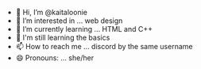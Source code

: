 - 👋 Hi, I’m @kaitaloonie
- 👀 I’m interested in ... web design
- 🌱 I’m currently learning ... HTML and C++
- 💞️ I'm still learning the basics 
- 📫 How to reach me ... discord by the same username
- 😄 Pronouns: ... she/her
<!---
kaitaloonie/kaitaloonie is a ✨ special ✨ repository because its `README.md` (this file) appears on your GitHub profile.
You can click the Preview link to take a look at your changes.
--->
